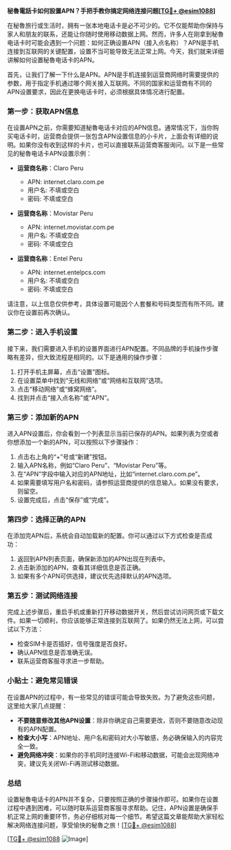 **秘魯電話卡如何設置APN？手把手教你搞定网络连接问题[[TG💪+ @esim1088](https://t.me/s/esim1088)]**

在秘魯旅行或生活时，拥有一张本地电话卡是必不可少的。它不仅能帮助你保持与家人和朋友的联系，还能让你随时使用移动数据上网。然而，许多人在刚拿到秘魯电话卡时可能会遇到一个问题：如何正确设置APN（接入点名称）？APN是手机连接到互联网的关键配置，设置不当可能导致无法正常上网。今天，我们就来详细讲解如何设置秘魯电话卡的APN。

首先，让我们了解一下什么是APN。APN是手机连接到运营商网络时需要提供的参数，用于指定手机通过哪个网关接入互联网。不同的国家和运营商有不同的APN设置要求，因此在更换电话卡时，必须根据具体情况进行配置。

### **第一步：获取APN信息**
在设置APN之前，你需要知道秘魯电话卡对应的APN信息。通常情况下，当你购买电话卡时，运营商会提供一张包含APN设置信息的小卡片，上面会有详细的说明。如果你没有收到这样的卡片，也可以直接联系运营商客服询问。以下是一些常见的秘魯电话卡APN设置示例：

- **运营商名称**：Claro Peru  
  - APN: internet.claro.com.pe  
  - 用户名: 不填或空白  
  - 密码: 不填或空白  

- **运营商名称**：Movistar Peru  
  - APN: internet.movistar.com.pe  
  - 用户名: 不填或空白  
  - 密码: 不填或空白  

- **运营商名称**：Entel Peru  
  - APN: internet.entelpcs.com  
  - 用户名: 不填或空白  
  - 密码: 不填或空白  

请注意，以上信息仅供参考，具体设置可能因个人套餐和号码类型而有所不同。建议你在设置前再次确认。

### **第二步：进入手机设置**
接下来，我们需要进入手机的设置界面进行APN配置。不同品牌的手机操作步骤略有差异，但大致流程是相同的。以下是通用的操作步骤：

1. 打开手机主屏幕，点击“设置”图标。
2. 在设置菜单中找到“无线和网络”或“网络和互联网”选项。
3. 点击“移动网络”或“蜂窝网络”。
4. 找到并点击“接入点名称”或“APN”。

### **第三步：添加新的APN**
进入APN设置后，你会看到一个列表显示当前已保存的APN。如果列表为空或者你想添加一个新的APN，可以按照以下步骤操作：

1. 点击右上角的“+”号或“新建”按钮。
2. 输入APN名称，例如“Claro Peru”、“Movistar Peru”等。
3. 在“APN”字段中输入对应的APN地址，比如“internet.claro.com.pe”。
4. 如果需要填写用户名和密码，请参照运营商提供的信息输入。如果没有要求，则留空。
5. 设置完成后，点击“保存”或“完成”。

### **第四步：选择正确的APN**
在添加完APN后，系统会自动加载新的配置。你可以通过以下方式检查是否成功：

1. 返回到APN列表页面，确保新添加的APN出现在列表中。
2. 点击新添加的APN，查看其详细信息是否正确。
3. 如果有多个APN可供选择，建议优先选择默认的APN选项。

### **第五步：测试网络连接**
完成上述步骤后，重启手机或重新打开移动数据开关，然后尝试访问网页或下载文件。如果一切顺利，你应该能够正常连接到互联网了。如果仍然无法上网，可以尝试以下方法：

- 检查SIM卡是否插好，信号强度是否良好。
- 确认APN信息是否准确无误。
- 联系运营商客服寻求进一步帮助。

### **小贴士：避免常见错误**
在设置APN的过程中，有一些常见的错误可能会导致失败。为了避免这些问题，这里给大家几点提醒：

- **不要随意修改其他APN设置**：除非你确定自己需要更改，否则不要随意改动现有的APN配置。
- **检查大小写**：APN地址、用户名和密码对大小写敏感，务必确保输入的内容完全一致。
- **避免网络冲突**：如果你的手机同时连接Wi-Fi和移动数据，可能会出现网络冲突，建议先关闭Wi-Fi再测试移动数据。

### **总结**
设置秘魯电话卡的APN并不复杂，只要按照正确的步骤操作即可。如果你在设置过程中遇到困难，可以随时联系运营商客服寻求帮助。记住，APN设置是确保手机正常上网的重要环节，务必仔细核对每一个细节。希望这篇文章能帮助大家轻松解决网络连接问题，享受愉快的秘魯之旅！[[TG💪+ @esim1088](https://t.me/s/esim1088)]

[[TG💪+ @esim1088](https://t.me/s/esim1088) ![Image](https://i.postimg.cc/4NQfJmqS/Snipaste-2025-05-13-00-14-12.png)]